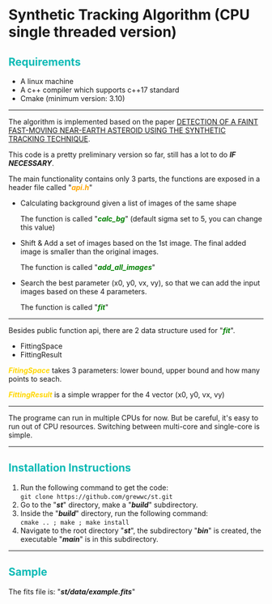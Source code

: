 # Synthetic Tracking Algorithm (CPU single threaded version)

## <span style='color:#0abab5'>Requirements</span>

-   A linux machine
-   A c++ compiler which supports c++17 standard
-   Cmake (minimum version: 3.10)

---

The algorithm is implemented based on the paper
[DETECTION OF A FAINT FAST-MOVING NEAR-EARTH ASTEROID USING
THE SYNTHETIC TRACKING TECHNIQUE](https://iopscience.iop.org/article/10.1088/0004-637X/792/1/60/pdf).

This code is a pretty preliminary version so far, still has a lot to do **_IF NECESSARY_**.

The main functionality contains only 3 parts, the functions are exposed in a header file called
"<span style='color:orange'>**_api.h_**</span>"

-   Calculating background given a list of images of the same shape

    The function is called "<span style='color:green'>**_calc_bg_**</span>"
    (default sigma set to 5, you can change this value)

-   Shift & Add a set of images based on the 1st image. The final added image is smaller than the original images.

    The function is called "<span style='color:green'>**_add_all_images_**</span>"

-   Search the best parameter (x0, y0, vx, vy), so that we can add the input images based on these 4 parameters.

    The function is called "<span style='color:green'>**_fit_**</span>"

---

Besides public function api, there are 2 data structure used for "<span style='color:green'>**_fit_**</span>".

-   FittingSpace
-   FittingResult

<span style='color:gold'>**_FitingSpace_**</span> takes 3 parameters: lower bound, upper bound and how many
points to seach.

<span style='color:gold'>**_FittingResult_**</span> is a simple wrapper for the 4 vector (x0, y0, vx, vy)

---

The programe can run in multiple CPUs for now. But be careful, it's easy to run out of CPU resources.
Switching between multi-core and single-core is simple.

---

## <span style='color:#0abab5'>Installation Instructions</span>
1. Run the following command to get the code: <br/>
   ```git clone https://github.com/grewwc/st.git```
2. Go to the "***st***" directory, make a "***build***" subdirectory.
3. Inside the "***build***" directory, run the following command: <br/>
   ``` cmake .. ; make ; make install ```
4. Navigate to the root directory "***st***", the subdirectory "***bin***" is created, the executable "***main***" is in this subdirectory.

---
## <span style='color:#0abab5'>Sample</span>
The fits file is: "***st/data/example.fits***"